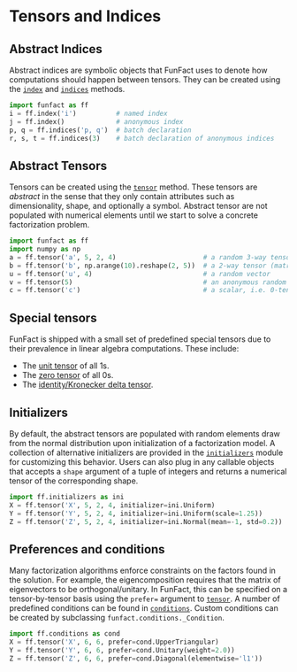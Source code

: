 # Tensors and Indices

## Abstract Indices

Abstract indices are symbolic objects that FunFact uses to denote how
computations should happen between tensors. They can be created using the
[`index`](../../../api/index_) and [`indices`](../../../api/indices)
methods.

``` py title="Examples"
import funfact as ff
i = ff.index('i')          # named index
j = ff.index()             # anonymous index
p, q = ff.indices('p, q')  # batch declaration
r, s, t = ff.indices(3)    # batch declaration of anonymous indices
```

## Abstract Tensors

Tensors can be created using the [`tensor`](../../../api/tensor) method.
These tensors are *abstract* in the sense that they only contain attributes
such as dimensionality, shape, and optionally a symbol.
Abstract tensor are not populated with numerical elements until we start to
solve a concrete factorization problem.

``` py title="Examples"
import funfact as ff
import numpy as np
a = ff.tensor('a', 5, 2, 4)                      # a random 3-way tensor
b = ff.tensor('b', np.arange(10).reshape(2, 5))  # a 2-way tensor (matrix)
u = ff.tensor('u', 4)                            # a random vector
v = ff.tensor(5)                                 # an anonymous random vector
c = ff.tensor('c')                               # a scalar, i.e. 0-tensor
```

## Special tensors

FunFact is shipped with a small set of predefined special tensors due to their
prevalence in linear algebra computations. These include:

- The [unit tensor](../../../api/ones) of all 1s.
- The [zero tensor](../../../api/zeros) of all 0s.
- The [identity/Kronecker delta tensor](../../../api/eye). 

## Initializers

By default, the abstract tensors are populated with random elements draw
from the normal distribution upon initialization of a factorization model. A
collection of alternative initializers are provided in the
[`initializers`](../../../api/initializers) module for customizing this behavior.
Users can also plug in any callable objects that accepts a `shape`
argument of a tuple of integers and returns a numerical tensor of the
corresponding shape.

``` py title="Examples"
import ff.initializers as ini
X = ff.tensor('X', 5, 2, 4, initializer=ini.Uniform)
Y = ff.tensor('Y', 5, 2, 4, initializer=ini.Uniform(scale=1.25))
Z = ff.tensor('Z', 5, 2, 4, initializer=ini.Normal(mean=-1, std=0.2))
```

## Preferences and conditions

Many factorization algorithms enforce constraints on the factors found in the solution.
For example, the eigencomposition requires that the matrix of eigenvectors to be
orthogonal/unitary. In FunFact, this can be specified on a tensor-by-tensor basis
using the `prefer=` argument to [`tensor`](../../../api/tensor). A number of
predefined conditions can be found in [`conditions`](../../../api/conditions).
Custom conditions can be created by subclassing `funfact.conditions._Condition`.

``` py title="Examples"
import ff.conditions as cond
X = ff.tensor('X', 6, 6, prefer=cond.UpperTriangular)
Y = ff.tensor('Y', 6, 6, prefer=cond.Unitary(weight=2.0))
Z = ff.tensor('Z', 6, 6, prefer=cond.Diagonal(elementwise='l1'))
```
